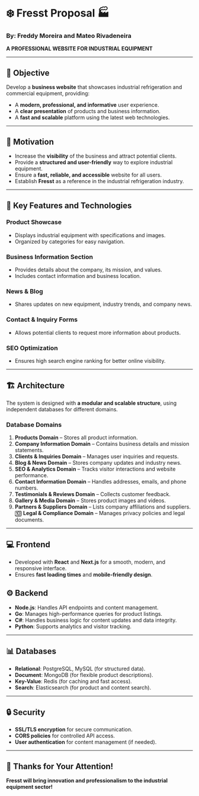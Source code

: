 
# ❄️ **Fresst Proposal** 🏭  

### By: **Freddy Moreira and Mateo Rivadeneira**  
**A PROFESSIONAL WEBSITE FOR INDUSTRIAL EQUIPMENT**  

---

## 🎯 **Objective**  
Develop a **business website** that showcases industrial refrigeration and commercial equipment, providing:  
- A **modern, professional, and informative** user experience.  
- A **clear presentation** of products and business information.  
- A **fast and scalable** platform using the latest web technologies.  

---

## 🚀 **Motivation**  
- Increase the **visibility** of the business and attract potential clients.  
- Provide a **structured and user-friendly** way to explore industrial equipment.  
- Ensure a **fast, reliable, and accessible** website for all users.  
- Establish **Fresst** as a reference in the industrial refrigeration industry.  

---

## 🔧 **Key Features and Technologies**  

### **Product Showcase**  
- Displays industrial equipment with specifications and images.  
- Organized by categories for easy navigation.  

### **Business Information Section**  
- Provides details about the company, its mission, and values.  
- Includes contact information and business location.  

### **News & Blog**  
- Shares updates on new equipment, industry trends, and company news.  

### **Contact & Inquiry Forms**  
- Allows potential clients to request more information about products.  

### **SEO Optimization**  
- Ensures high search engine ranking for better online visibility.  

---

## 🏗️ **Architecture**  
The system is designed with **a modular and scalable structure**, using independent databases for different domains.  

### **Database Domains**  
1. **Products Domain** – Stores all product information.  
2. **Company Information Domain** – Contains business details and mission statements.  
3. **Clients & Inquiries Domain** – Manages user inquiries and requests.  
4. **Blog & News Domain** – Stores company updates and industry news.  
5. **SEO & Analytics Domain** – Tracks visitor interactions and website performance.  
6. **Contact Information Domain** – Handles addresses, emails, and phone numbers.  
7. **Testimonials & Reviews Domain** – Collects customer feedback.  
8. **Gallery & Media Domain** – Stores product images and videos.  
9. **Partners & Suppliers Domain** – Lists company affiliations and suppliers.  
🔟 **Legal & Compliance Domain** – Manages privacy policies and legal documents.  

---

## 💻 **Frontend**  
- Developed with **React** and **Next.js** for a smooth, modern, and responsive interface.  
- Ensures **fast loading times** and **mobile-friendly design**.  

## ⚙️ **Backend**  
- **Node.js**: Handles API endpoints and content management.  
- **Go**: Manages high-performance queries for product listings.  
- **C#**: Handles business logic for content updates and data integrity.  
- **Python**: Supports analytics and visitor tracking.  

---

## 📊 **Databases**  
- **Relational**: PostgreSQL, MySQL (for structured data).  
- **Document**: MongoDB (for flexible product descriptions).  
- **Key-Value**: Redis (for caching and fast access).  
- **Search**: Elasticsearch (for product and content search).  

---

## 🔒 **Security**  
- **SSL/TLS encryption** for secure communication.  
- **CORS policies** for controlled API access.  
- **User authentication** for content management (if needed).  

---

## 🙌 **Thanks for Your Attention!**  
**Fresst will bring innovation and professionalism to the industrial equipment sector!**  
